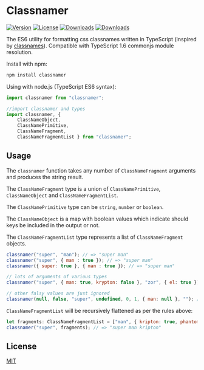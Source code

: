 Classnamer
===========

[![Version](http://img.shields.io/npm/v/classnamer.svg)](https://www.npmjs.org/package/classnamer)
[![License](http://img.shields.io/:license-mit-blue.svg)](http://badges.mit-license.org)
[![Downloads](http://img.shields.io/npm/dm/classnamer.svg)](https://npmjs.org/package/classnamer)
[![Downloads](http://img.shields.io/npm/dt/classnamer.svg)](https://npmjs.org/package/classnamer)

The ES6 utility for formatting css classnames written in TypeScript (inspired by [classnames](https://github.com/JedWatson/classnames)).
Compatible with TypeScript 1.6 commonjs module resolution.

Install with npm:

```sh
npm install classnamer
```

Using with node.js (TypeScript ES6 syntax):

```js
import classnamer from "classnamer";

//import classnamer and types
import classnamer, {
    ClassNameObject,
    ClassNamePrimitive,
    ClassNameFragment,
    ClassNameFragmentList } from "classnamer";
```

## Usage
The `classnamer` function takes any number of `ClassNameFragment` arguments and produces the string result.

The `ClassNameFragment` type is a union of `ClassNamePrimitive`, `ClassNameObject` and `ClassNameFragmentList`.

The `ClassNamePrimitive` type can be `string`, `number` or `boolean`.

The `ClassNameObject` is a map with boolean values which indicate should keys be included in the output or not.

The `ClassNameFragmentList` type represents a list of `ClassNameFragment` objects.

```js
classnamer("super", "man"); // => "super man"
classnamer("super", { man : true }); // => "super man"
classnamer({ super: true }, { man : true }); // => "super man"

// lots of arguments of various types
classnamer("super", { man: true, krypton: false }, "zor", { el: true }); // => "super man zor el"

// other falsy values are just ignored
classnamer(null, false, "super", undefined, 0, 1, { man: null }, ""); // => "super 1"
```

`ClassNameFragmentList` will be recursively flattened as per the rules above:

```js
let fragments: ClassNameFragmentList = ["man", { kripton: true, phantom: false }];
classnamer("super", fragments); // => "super man kripton"
```

## License

[MIT](LICENSE)
